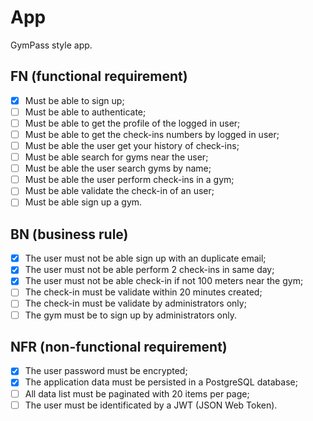 # App

GymPass style app.

## FN (functional requirement)

- [x] Must be able to sign up;
- [ ] Must be able to authenticate;
- [ ] Must be able to get the profile of the logged in user;
- [ ] Must be able to get the check-ins numbers by logged in user;
- [ ] Must be able the user get your history of check-ins;
- [ ] Must be able search for gyms near the user;
- [ ] Must be able the user search gyms by name;
- [ ] Must be able the user perform check-ins in a gym;
- [ ] Must be able validate the check-in of an user;
- [ ] Must be able sign up a gym.

## BN (business rule)

- [x] The user must not be able sign up with an duplicate email;
- [x] The user must not be able perform 2 check-ins in same day;
- [x] The user must not be able check-in if not 100 meters near the gym;
- [ ] The check-in must be validate within 20 minutes created;
- [ ] The check-in must be validate by administrators only;
- [ ] The gym must be to sign up by administrators only.

## NFR (non-functional requirement)

- [x] The user password must be encrypted;
- [x] The application data must be persisted in a PostgreSQL database;
- [ ] All data list must be paginated with 20 items per page;
- [ ] The user must be identificated by a JWT (JSON Web Token).

